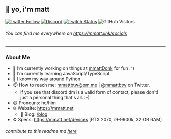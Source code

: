 ## 👋 yo, i'm matt

[![Twitter Follow](https://img.shields.io/twitter/follow/mmattbtw?color=%231A90D9&label=twitter&logo=Twitter&logoColor=White&style=flat-square)](https://twitter.com/mmattbtw)
[![Discord](https://img.shields.io/discord/883929594179256350.svg?label=&logo=discord&logoColor=ffffff&color=7389D8&labelColor=6A7EC2&style=flat-square)](https://discord.gg/VUAjRrkZVJ)
[![Twitch Status](https://img.shields.io/twitch/status/mmattbtw?style=flat-square)](https://twitch.tv/mmattbtw)
![GitHub Visitors](https://visitor-badge.glitch.me/badge?page_id=mmattbtw.mmattbtw?style=flat-square&style=flat-square)

###### You can find me everywhere on https://mmatt.link/socials
-----------------------------------------------------------------------

### About Me
- 🔭 I’m currently working on things at [mmattDonk](https://mmattDonk.com) for fun :^)
- 🌱 I’m currently learning JavaScript/TypeScript
- 🐍 I know my way around Python
- 📫 How to reach me: [mmattbtw@pm.me](mailto:mmattbtw@pm.me) | [@mmattbtw](https://twitter.com/messages/476840933-476840933?recipient_id=476840933&text=Hello!) on Twitter.
  - if you see that discord dm is a valid form of contact, please don't! just a personal thing that's all. :-)
- 😄 Pronouns: he/him
- 🌐 Website: https://mmatt.net 
  - 📔 Blog: [/blog](https://mmatt.net/blog)
- ⚙  Specs: https://mmatt.net/devices [RTX 2070, i9-9900k, 32 GB RAM]


###### *contribute to this readme.md [here](https://github.com/mmattbtw/mmattbtw)*
